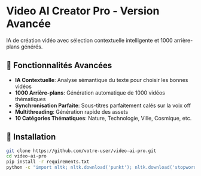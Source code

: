 # Video AI Creator Pro - Version Avancée

IA de création vidéo avec sélection contextuelle intelligente et 1000 arrière-plans générés.

## 🌟 Fonctionnalités Avancées

- **IA Contextuelle**: Analyse sémantique du texte pour choisir les bonnes vidéos
- **1000 Arrière-plans**: Génération automatique de 1000 vidéos thématiques
- **Synchronisation Parfaite**: Sous-titres parfaitement calés sur la voix off
- **Multithreading**: Génération rapide des assets
- **10 Catégories Thématiques**: Nature, Technologie, Ville, Cosmique, etc.

## 🚀 Installation

```bash
git clone https://github.com/votre-user/video-ai-pro.git
cd video-ai-pro
pip install -r requirements.txt
python -c "import nltk; nltk.download('punkt'); nltk.download('stopwords')"
